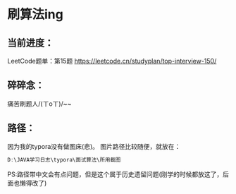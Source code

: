 # 刷算法ing



## 当前进度：

LeetCode题单：第15题
https://leetcode.cn/studyplan/top-interview-150/




## 碎碎念：

痛苦刷题人/(ㄒoㄒ)/~~



## 路径：

因为我的typora没有做图床(悲)。
图片路径比较随便，就放在：

```powershell
D:\JAVA学习日志\typora\面试算法\所用截图
```

PS:路径带中文会有点问题，但是这个属于历史遗留问题(刚学的时候都放这了，后面也懒得改了)